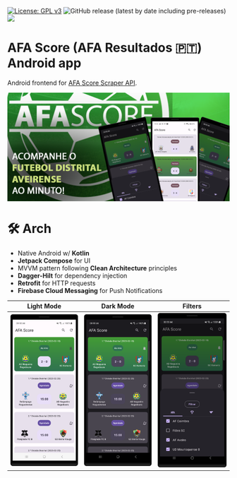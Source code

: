 [![License: GPL v3](https://img.shields.io/badge/License-GPLv3-blue.svg)](https://www.gnu.org/licenses/gpl-3.0)
![GitHub release (latest by date including pre-releases)](https://img.shields.io/github/v/release/afaneca/afa-score-android?include_prereleases)
[<img style="height: 20px;" src="https://img.shields.io/badge/Google_Play-414141?style=for-the-badge&logo=google-play&logoColor=white">](https://play.google.com/store/apps/details?id=com.afaneca.afascore)

# AFA Score (AFA Resultados :portugal:) Android app

Android frontend for [AFA Score Scraper API](https://github.com/aFaneca/AFA-Score-Scraper-API).

![](https://github.com/aFaneca/AFA-Score-Android/blob/main/screenshots/feature1.png?raw=true)

# 🛠️ Arch
- Native Android w/ **Kotlin**
- **Jetpack Compose** for UI
- MVVM pattern following **Clean Architecture** principles
- **Dagger-Hilt** for dependency injection
- **Retrofit** for HTTP requests
- **Firebase Cloud Messaging** for Push Notifications

|   Light Mode   |   Dark Mode   |   Filters   |
|:-------------:|:-------------:|:-------------:|
| ![](https://github.com/aFaneca/AFA-Score-Android/blob/develop/screenshots/phone_l1.png?raw=true) |  ![](https://github.com/aFaneca/AFA-Score-Android/blob/develop/screenshots/phone_b1.png?raw=true) | ![](https://github.com/aFaneca/AFA-Score-Android/blob/develop/screenshots/phone_b2.png?raw=true) |
